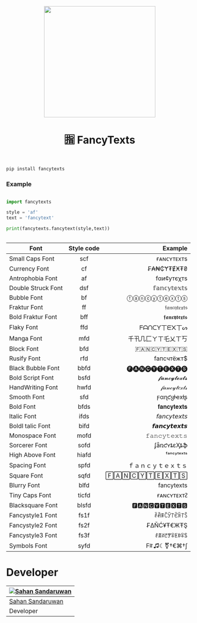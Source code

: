 

<div align="center">
  <img src="https://sandaruwan-img-host.pages.dev/Fancy-Texts.png" width="300" height="300">

  <h1>🈯 FancyTexts</h1>
</div>

#

```python

pip install fancytexts

```

### Example

```python 

import fancytexts

style = 'af'
text = 'fancytext'

print(fancytexts.fancytext(style,text))



```



| Font  |    Style code  |  Example|
|----------|:-------------:|------:|
| Small Caps Font|  scf | ғᴀɴᴄʏᴛᴇxᴛs|
|Currency Font |    cf   |   ₣₳₦₵Ɏ₮ɆӾ₮₴ |
|Antrophobia Font | af |    fαи¢утєχтѕ |
|Double Struck Font|dsf|𝕗𝕒𝕟𝕔𝕪𝕥𝕖𝕩𝕥𝕤|
|Bubble Font|bf|ⓕⓐⓝⓒⓨⓣⓔⓧⓣⓢ|
|Fraktur Font|ff|𝔣𝔞𝔫𝔠𝔶𝔱𝔢𝔵𝔱𝔰|
|Bold Fraktur Font|bff|𝖋𝖆𝖓𝖈𝖞𝖙𝖊𝖝𝖙𝖘|
|Flaky Font|ffd|ᖴᗩᑎᑕƳ丅ᗴ᙭丅ᔕ|
|Manga Font|mfd|千卂几匚ㄚㄒ乇乂ㄒ丂|
|Block Font|bfd|🇫‌🇦‌🇳‌🇨‌🇾‌🇹‌🇪‌🇽‌🇹‌🇸‌|
|Rusify Font|rfd|fапcчтёжт$|
|Black Bubble Font|bbfd|🅕🅐🅝🅒🅨🅣🅔🅧🅣🅢|
|Bold Script Font|bsfd|𝓯𝓪𝓷𝓬𝔂𝓽𝓮𝔁𝓽𝓼|
|HandWriting Font|hwfd|𝒻𝒶𝓃𝒸𝓎𝓉𝑒𝓍𝓉𝓈|
|Smooth Font|sfd|ϝαɳƈყƚҽxƚʂ|
|Bold Font|bfds|𝐟𝐚𝐧𝐜𝐲𝐭𝐞𝐱𝐭𝐬|
|Italic Font|ifds|𝘧𝘢𝘯𝘤𝘺𝘵𝘦𝘹𝘵𝘴|
|BoldI talic Font|bifd|𝙛𝙖𝙣𝙘𝙮𝙩𝙚𝙭𝙩𝙨|
|Monospace Font|mofd|𝚏𝚊𝚗𝚌𝚢𝚝𝚎𝚡𝚝𝚜|
|Sorcerer Font|sofd|ʄǟռƈʏȶɛӼȶֆ|
|High Above Font|hiafd|ᶠᵃⁿᶜʸᵗᵉˣᵗˢ|
|Spacing Font|spfd|ｆａｎｃｙｔｅｘｔｓ|
|Square Font|sqfd|🄵🄰🄽🄲🅈🅃🄴🅇🅃🅂|
|Blurry Font|blfd|f͏a͏n͏c͏y͏t͏e͏x͏t͏s͏|
|Tiny Caps Font|ticfd|ғᴀɴᴄʏᴛᴇxᴛᴤ|
|Blacksquare Font|blsfd|🅵🅰🅽🅲🆈🆃🅴🆇🆃🆂|
|Fancystyle1 Font|fs1f|ꄘꋫꁹꉓꌥ꓅ꑾꋋ꓅ꇘ|
|Fancystyle2 Font|fs2f|₣ΔŇĆ¥Ŧ€ЖŦŞ|
|Fancystyle3 Font|fs3f|ꄙꁲꋊꇃꂖꋖꏹꋚꋖꌚ|
|Symbols Font|syfd|Ϝꍏ♫☾⚧†€⌘†∫|





# Developer

<div align="center">

| [![Sahan Sandaruwan](https://github.com/sahansandaruwan.png?size=150)](https://github.com/sahansandaruwan) | 
|----
 [Sahan Sandaruwan](https://github.com/sahansandaruwan) |
 Developer |
 
 </div>
